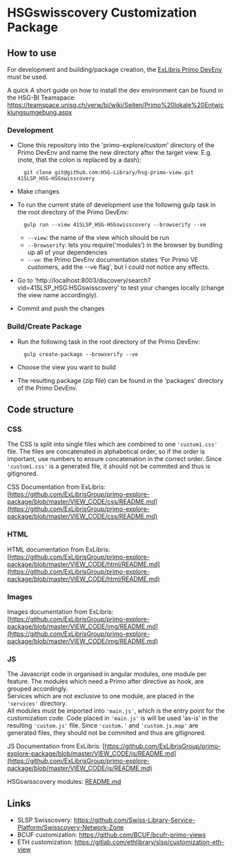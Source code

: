 # HSGswisscovery Customization Package
## How to use
For development and building/package creation, the [ExLibris Primo DevEnv](https://github.com/ExLibrisGroup/primo-explore-devenv) must be used.

A quick A short guide on how to install the dev environment can be found in the HSG-BI Teamspace: https://teamspace.unisg.ch/verw/bi/wiki/Seiten/Primo%20lokale%20Entwicklungsumgebung.aspx 

### Development
* Clone this repository into the 'primo-explore/custom' directory of the Primo DevEnv and name the new directory after the target view. E.g. (note, that the colon is replaced by a dash):

		git clone git@github.com:HSG-Library/hsg-primo-view.git 41SLSP_HSG-HSGswisscovery		
* Make changes
* To run the current state of development use the following gulp task in the root directory of the Primo DevEnv:

		gulp run --view 41SLSP_HSG-HSGswisscovery --browserify --ve
	* `--view`: the name of the view which should be run
	* `--browserify`: lets you require('modules') in the browser by bundling up all of your dependencies
	* `--ve`: the Primo DevEnv documentation states 'For Primo VE customers, add the --ve flag', but I could not notice any effects.
* Go to 'http://localhost:8003/discovery/search?vid=41SLSP_HSG:HSGswisscovery' to test your changes locally (change the view name accordingly).
* Commit and push the changes

### Build/Create Package
* Run the following task in the root directory of the Primo DevEnv:

		gulp create-package --browserify --ve
* Choose the view you want to build
* The resulting package (zip file) can be found in the 'packages' directory of the Primo DevEnv.

## Code structure
### CSS
The CSS is split into single files which are combined to one `'custom1.css'` file. The files are concatenated in alphabetical order, so if the order is important, use numbers to ensure concatenation in the correct order.
Since `'custom1.css'` is a generated file, it should not be commited and thus is gitignored.

CSS Documentation from ExLibris: [https://github.com/ExLibrisGroup/primo-explore-package/blob/master/VIEW_CODE/css/README.md](https://github.com/ExLibrisGroup/primo-explore-package/blob/master/VIEW_CODE/css/README.md)

### HTML
HTML documentation from ExLibris: [https://github.com/ExLibrisGroup/primo-explore-package/blob/master/VIEW_CODE/html/README.md](https://github.com/ExLibrisGroup/primo-explore-package/blob/master/VIEW_CODE/html/README.md)

### Images
Images documentation from ExLibris: [https://github.com/ExLibrisGroup/primo-explore-package/blob/master/VIEW_CODE/img/README.md](https://github.com/ExLibrisGroup/primo-explore-package/blob/master/VIEW_CODE/img/README.md)

### JS
The Javascript code in organised in angular modules, one module per feature. The modules which need a Primo after directive as hook, are grouped accordingly. \
Services which are not exclusive to one module, are placed in the `'services'` directory. \
All modules must be imported into `'main.js'`, which is the entry point for the customization code. Code placed in `'main.js'` is will be used 'as-is' in the resulting `'custom.js'` file.
Since `'custom.'` and `'custom.js.map'` are generated files, they should not be commited and thus are gitignored.

JS Documentation from ExLibris: [https://github.com/ExLibrisGroup/primo-explore-package/blob/master/VIEW_CODE/js/README.md](https://github.com/ExLibrisGroup/primo-explore-package/blob/master/VIEW_CODE/js/README.md)

HSGswisscovery modules: [README.md](js/modules/README.md)

## Links
* SLSP Swisscovery: https://github.com/Swiss-Library-Service-Platform/Swisscovery-Network-Zone
* BCUF customization: https://github.com/BCUF/bcufr-primo-views
* ETH customization: https://gitlab.com/ethlibrary/slsp/customization-eth-view
